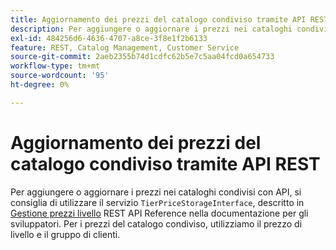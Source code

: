 ```yaml
---
title: Aggiornamento dei prezzi del catalogo condiviso tramite API REST
description: Per aggiungere o aggiornare i prezzi nei cataloghi condivisi con API, si consiglia di utilizzare il servizio "TierPriceStorageInterface", descritto in [Manage tier price](https://developer.adobe.com/commerce/webapi/rest/modules/catalog/catalog-pricing/#manage-tier-prices) REST API Reference nella documentazione per gli sviluppatori. Per i prezzi del catalogo condiviso, utilizziamo il prezzo di livello e il gruppo di clienti.
exl-id: 484256d6-4636-4707-a8ce-3f8e1f2b6133
feature: REST, Catalog Management, Customer Service
source-git-commit: 2aeb2355b74d1cdfc62b5e7c5aa04fcd0a654733
workflow-type: tm+mt
source-wordcount: '95'
ht-degree: 0%

---
```


# Aggiornamento dei prezzi del catalogo condiviso tramite API REST

Per aggiungere o aggiornare i prezzi nei cataloghi condivisi con API, si consiglia di utilizzare il servizio `TierPriceStorageInterface`, descritto in [Gestione prezzi livello](https://developer.adobe.com/commerce/webapi/rest/modules/catalog/catalog-pricing/#manage-tier-prices) REST API Reference nella documentazione per gli sviluppatori. Per i prezzi del catalogo condiviso, utilizziamo il prezzo di livello e il gruppo di clienti.

